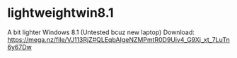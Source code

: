 # lightweightwin8.1
A bit lighter Windows 8.1 (Untested bcuz new laptop)
Download: https://mega.nz/file/VJ113RjZ#QLEqbAIgeNZMPmtR0D9Uiv4_G9Xj_xt_7LuTn6y67Dw

